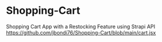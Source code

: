 # Shopping-Cart
Shopping Cart App with a Restocking Feature using Strapi API
https://github.com/jbondi76/Shopping-Cart/blob/main/cart.jsx
